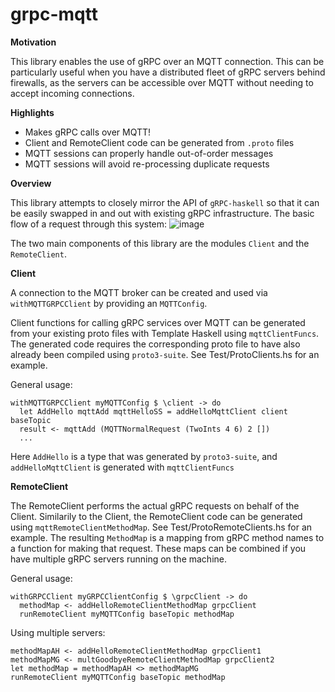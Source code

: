 # grpc-mqtt

**Motivation**

This library enables the use of gRPC over an MQTT connection. This can be particularly useful when you have a distributed fleet of gRPC servers behind firewalls, as the servers can be accessible over MQTT without needing to accept incoming connections.

**Highlights**

- Makes gRPC calls over MQTT!
- Client and RemoteClient code can be generated from `.proto` files
- MQTT sessions can properly handle out-of-order messages
- MQTT sessions will avoid re-processing duplicate requests

**Overview**

This library attempts to closely mirror the API of `gRPC-haskell` so that it can be easily swapped in and out with existing gRPC infrastructure.
The basic flow of a request through this system:
![image](https://user-images.githubusercontent.com/7852262/124140617-a0844e00-da56-11eb-9a09-a4c4794c890e.png)


The two main components of this library are the modules `Client` and the `RemoteClient`.

**Client**

A connection to the MQTT broker can be created and used via `withMQTTGRPCClient` by providing an `MQTTConfig`.

Client functions for calling gRPC services over MQTT can be generated from your existing proto files with Template Haskell using `mqttClientFuncs`. The generated code requires the corresponding proto file to have also already been compiled using `proto3-suite`. See Test/ProtoClients.hs for an example.

General usage: 
```
withMQTTGRPCClient myMQTTConfig $ \client -> do
  let AddHello mqttAdd mqttHelloSS = addHelloMqttClient client baseTopic
  result <- mqttAdd (MQTTNormalRequest (TwoInts 4 6) 2 [])
  ...
```
Here `AddHello` is a type that was generated by `proto3-suite`, and `addHelloMqttClient` is generated with `mqttClientFuncs`

**RemoteClient**

The RemoteClient performs the actual gRPC requests on behalf of the Client. Similarily to the Client, the RemoteClient code can be generated using `mqttRemoteClientMethodMap`. See Test/ProtoRemoteClients.hs for an example. The resulting `MethodMap` is a mapping from gRPC method names to a function for making that request. These maps can be combined if you have multiple gRPC servers running on the machine.

General usage:
```
withGRPCClient myGRPCClientConfig $ \grpcClient -> do
  methodMap <- addHelloRemoteClientMethodMap grpcClient
  runRemoteClient myMQTTConfig baseTopic methodMap
```
Using multiple servers:
```
methodMapAH <- addHelloRemoteClientMethodMap grpcClient1
methodMapMG <- multGoodbyeRemoteClientMethodMap grpcClient2
let methodMap = methodMapAH <> methodMapMG
runRemoteClient myMQTTConfig baseTopic methodMap
```
